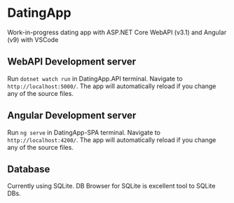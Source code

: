 # DatingApp

Work-in-progress dating app with ASP.NET Core WebAPI (v3.1) and Angular (v9) with VSCode

## WebAPI Development server

Run `dotnet watch run` in DatingApp.API terminal. Navigate to `http://localhost:5000/`. The app will automatically reload if you change any of the source files. 

## Angular Development server

Run `ng serve` in DatingApp-SPA terminal. Navigate to `http://localhost:4200/`. The app will automatically reload if you change any of the source files.

## Database

Currently using SQLite. DB Browser for SQLite is excellent tool to SQLite DBs. 

